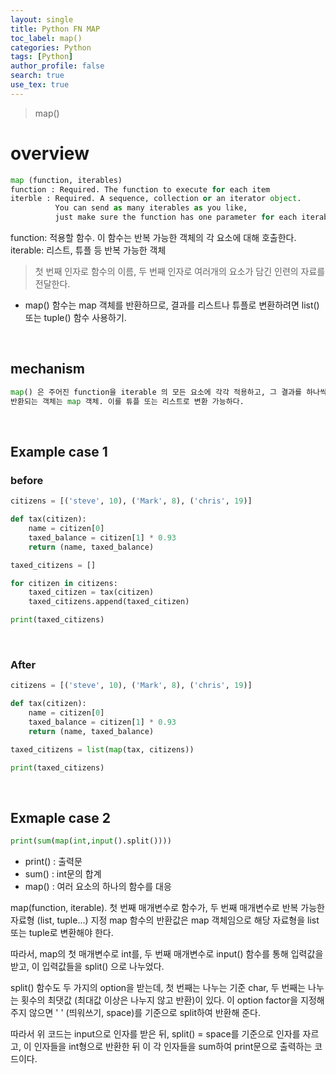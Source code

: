 ```yaml
---
layout: single
title: Python FN MAP
toc_label: map()
categories: Python
tags: [Python]
author_profile: false
search: true
use_tex: true
---
```


> map()

# overview

```python
map (function, iterables)
function : Required. The function to execute for each item
iterble : Required. A sequence, collection or an iterator object. 
          You can send as many iterables as you like, 
          just make sure the function has one parameter for each iterable.
```

function: 적용할 함수. 이 함수는 반복 가능한 객체의 각 요소에 대해 호출한다.
iterable: 리스트, 튜플 등 반복 가능한 객체

> 첫 번째 인자로 함수의 이름, 두 번째 인자로 여러개의 요소가 담긴 인련의 자료를 전달한다.

- map() 함수는 map 객체를 반환하므로, 결과를 리스트나 튜플로 변환하려면 list() 또는 tuple() 함수 사용하기.

<br>

## mechanism
```python
map() 은 주어진 function을 iterable 의 모든 요소에 각각 적용하고, 그 결과를 하나씩 반환한다.
반환되는 객체는 map 객체. 이를 튜플 또는 리스트로 변환 가능하다.
``` 

<br>

## Example case 1

### before
```python
citizens = [('steve', 10), ('Mark', 8), ('chris', 19)]

def tax(citizen):
    name = citizen[0]
    taxed_balance = citizen[1] * 0.93
    return (name, taxed_balance)

taxed_citizens = []

for citizen in citizens:
    taxed_citizen = tax(citizen) 
    taxed_citizens.append(taxed_citizen)

print(taxed_citizens)
```

<br>

### After
```python
citizens = [('steve', 10), ('Mark', 8), ('chris', 19)]

def tax(citizen):
    name = citizen[0]
    taxed_balance = citizen[1] * 0.93
    return (name, taxed_balance)

taxed_citizens = list(map(tax, citizens))

print(taxed_citizens)
```

<br>

## Exmaple case 2

```python
print(sum(map(int,input().split())))
```

- print() : 출력문
- sum() : int문의 합계
- map() : 여러 요소의 하나의 함수를 대응

map(function, iterable).
첫 번째 매개변수로 함수가,
두 번째 매개변수로 반복 가능한 자료형 (list, tuple...) 지정
map 함수의 반환값은 map 객체임으로 해당 자료형을 list 또는 tuple로 변환해야 한다.

따라서, map의 첫 매개변수로 int를,
두 번째 매개변수로 input() 함수를 통해 입력값을 받고,
이 입력값들을 split() 으로 나누었다.

split() 함수도 두 가지의 option을 받는데,
첫 번째는 나누는 기준 char,
두 번째는 나누는 횟수의 최댓값 (최대값 이상은 나누지 않고 반환)이 있다.
이 option factor을 지정해 주지 않으면 ' ' (띄워쓰기, space)를 기준으로 split하여 반환해 준다.

따라서 위 코드는
input으로 인자를 받은 뒤,
split() = space를 기준으로 인자를 자르고,
이 인자들을 int형으로 반환한 뒤
이 각 인자들을 sum하여 print문으로 출력하는 코드이다.


